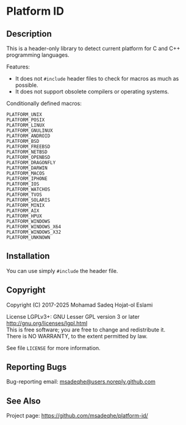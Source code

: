 # Platform ID

## Description

This is a header-only library to detect current platform for C and C++ programming languages.

Features:
- It does not `#include` header files to check for macros as much as possible.
- It does not support obsolete compilers or operating systems.

Conditionally defined macros:

```
PLATFORM_UNIX
PLATFORM_POSIX
PLATFORM_LINUX
PLATFORM_GNULINUX
PLATFORM_ANDROID
PLATFORM_BSD
PLATFORM_FREEBSD
PLATFORM_NETBSD
PLATFORM_OPENBSD
PLATFORM_DRAGONFLY
PLATFORM_DARWIN
PLATFORM_MACOS
PLATFORM_IPHONE
PLATFORM_IOS
PLATFORM_WATCHOS
PLATFORM_TVOS
PLATFORM_SOLARIS
PLATFORM_MINIX
PLATFORM_AIX
PLATFORM_HPUX
PLATFORM_WINDOWS
PLATFORM_WINDOWS_X64
PLATFORM_WINDOWS_X32
PLATFORM_UNKNOWN
```

## Installation

You can use simply `#include` the header file.

## Copyright

Copyright (C) 2017-2025  Mohamad Sadeq Hojat-ol Eslami

License LGPLv3+: GNU Lesser GPL version 3 or later <http://gnu.org/licenses/lgpl.html><br/>
This is free software; you are free to change and redistribute it.<br/>
There is NO WARRANTY, to the extent permitted by law.

See file `LICENSE` for more information.

## Reporting Bugs

Bug-reporting email: <msadeqhe@users.noreply.github.com>

## See Also

Project page: <https://github.com/msadeqhe/platform-id/>
